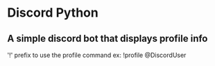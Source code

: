 # Discord Python
## A simple discord bot that displays profile info
'!' prefix to use the profile command
ex: !profile @DiscordUser
